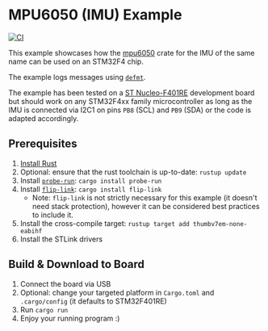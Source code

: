 # MPU6050 (IMU) Example
[![CI](https://github.com/rursprung/nucleo-f401re-mpu6050/actions/workflows/CI.yml/badge.svg)](https://github.com/rursprung/nucleo-f401re-mpu6050/actions/workflows/CI.yml)

This example showcases how the [mpu6050](https://crates.io/crates/mpu6050) crate for the IMU of the same name can be used on an STM32F4 chip.

The example logs messages using [`defmt`](https://defmt.ferrous-systems.com/).

The example has been tested on a [ST Nucleo-F401RE](https://www.st.com/en/evaluation-tools/nucleo-f401re.html) development
board but should work on any STM32F4xx family microcontroller as long as the IMU is connected via I2C1 on pins `PB8` (SCL) and `PB9` (SDA)
or the code is adapted accordingly.

## Prerequisites
1. [Install Rust](https://www.rust-lang.org/tools/install)
1. Optional: ensure that the rust toolchain is up-to-date: `rustup update`
1. Install [`probe-run`](https://crates.io/crates/probe-run): `cargo install probe-run`
1. Install [`flip-link`](https://crates.io/crates/flip-link): `cargo install flip-link`
    * Note: `flip-link` is not strictly necessary for this example (it doesn't need
      stack protection), however it can be considered best practices to include it.
1. Install the cross-compile target: `rustup target add thumbv7em-none-eabihf`
1. Install the STLink drivers

## Build & Download to Board
1. Connect the board via USB
1. Optional: change your targeted platform in `Cargo.toml` and `.cargo/config` (it defaults to STM32F401RE)
1. Run `cargo run`
1. Enjoy your running program :)
